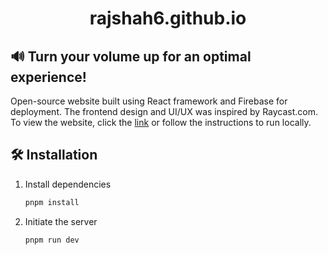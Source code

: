 <div align="center">

# rajshah6.github.io

</div>


## 🔊 Turn your volume up for an optimal experience!


Open-source website built using React framework and Firebase for deployment. The frontend design and UI/UX was inspired by Raycast.com. To view the website, click the [link](https://rajshah6.github.io) or follow the instructions to run locally.

## 🛠️ Installation

1. Install dependencies

   ```bash
   pnpm install

3. Initiate the server
   
   ```bash
   pnpm run dev
